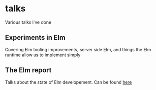 # talks

Various talks I've done


## Experiments in Elm

Covering Elm tooling improvements, server side Elm, and things the Elm runtime allow us to implement simply


## The Elm report

Talks about the state of Elm developement. 
Can be found [here](https://github.com/eeue56/the-elm-report)
